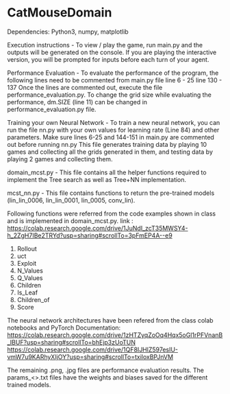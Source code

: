 # CatMouseDomain
Dependencies: Python3, numpy, matplotlib

Execution instructions -
To view / play the game, run main.py and the outputs will be generated on the console.
If you are playing the interactive version, you will be prompted for inputs before each turn of your agent.

Performance Evaluation - 
To evaluate the performance of the program, the following lines need to be commented from main.py file
line 6 - 25
line 130 - 137 
Once the lines are commented out, execute the file performance_evaluation.py.
To change the grid size while evaluating the performance, dm.SIZE (line 11) can be changed in performance_evaluation.py file.

Training your own Neural Network -
To train a new neural network, you can run the file nn.py with your own values for learning rate (Line 84) and other parameters. Make sure lines 6-25 and 144-151 in main.py are commented out before running nn.py
This file generates training data by playing 10 games and collecting all the grids generated in them, and testing data by playing 2 games and collecting them.

domain_mcst.py -
This file contains all the helper functions required to implement the Tree search as well as Tree+NN implementation. 

mcst_nn.py - 
This file contains functions to return the pre-trained models (lin_lin_0006, lin_lin_0001, lin_0005, conv_lin).

Following functions were referred from the code examples shown in class and is implemented in domain_mcst.py. 
link : https://colab.research.google.com/drive/1JuNdI_zcT35MWSY4-h_2ZgH7IBe2TRYd?usp=sharing#scrollTo=3pFmEP4A--e9
1. Rollout
2. uct
3. Exploit
4. N_Values
5. Q_Values
6. Children
7. Is_Leaf
8. Children_of
9. Score

The neural network architectures have been refered from the class colab notebooks and PyTorch Documentation:
https://colab.research.google.com/drive/1zHTZyqZoOq4Hqx5oGl1rPFVnanB_IBUF?usp=sharing#scrollTo=bhEjp3zUoTUN
https://colab.research.google.com/drive/1QF8IJHlZ597esIU-vmW7u9KARhyXIjOY?usp=sharing#scrollTo=txiloxBPJnVM

The remaining .png, .jpg files are performance evaluation results.
The params_<>.txt files have the weights and biases saved for the different trained models.
